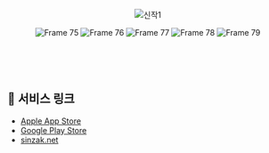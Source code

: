 
<div align="center">
  
![신작1](https://github.com/SINZAK/sinzak-ios/assets/98168685/022514dd-80a3-4f85-8b2c-29b98fa1b9d2)

![Frame 75](https://github.com/SINZAK/sinzak-ios/assets/98168685/c401508a-3b52-4b52-a5e0-d93e340dc521)
![Frame 76](https://github.com/SINZAK/sinzak-ios/assets/98168685/9714f9db-8c18-493a-b781-adf2c4798688)
![Frame 77](https://github.com/SINZAK/sinzak-ios/assets/98168685/a6ce28bb-6d9c-46d1-887c-49f142c07be9)
![Frame 78](https://github.com/SINZAK/sinzak-ios/assets/98168685/ac9e167b-1468-4541-91f5-838247ebab53)
![Frame 79](https://github.com/SINZAK/sinzak-ios/assets/98168685/333dc7bf-7ad2-4111-bace-3832a64806c1)

  
<br>
<br>

<!-- <a href="https://apps.apple.com/kr/app/%EC%8B%A0%EC%9E%91/id6449455462" style="display: inline-block; overflow: hidden; border-radius: 13px; width: 250px; height: 83px;"><img src="https://tools.applemediaservices.com/api/badges/download-on-the-app-store/black/en-US?size=250x83&amp" alt="Download on the App Store" style="border-radius: 13px; width: 250px; height: 83px;"></a> -->
  
</div>

<br>

## 🔗 서비스 링크
- [Apple App Store](https://apps.apple.com/kr/app/%EC%8B%A0%EC%9E%91/id6449455462)
- [Google Play Store](https://play.google.com/store/apps/details?id=io.sinzak.android&pli=1)
- [sinzak.net](https://sinzak.net/)
